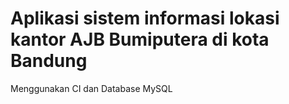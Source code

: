 # Aplikasi sistem informasi lokasi kantor AJB Bumiputera di kota Bandung

Menggunakan CI dan Database MySQL
